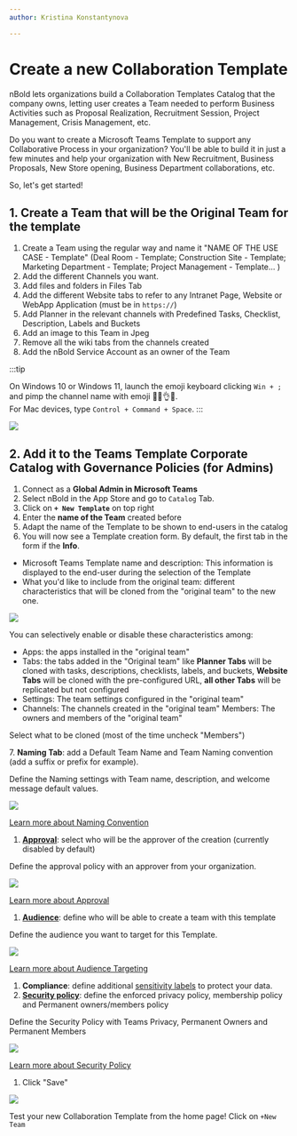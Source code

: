 ```yaml
---
author: Kristina Konstantynova

---
```

# Create a new Collaboration Template

nBold lets organizations build a Collaboration Templates Catalog that the company owns, letting user creates a Team needed to perform Business Activities such as Proposal Realization, Recruitment Session, Project Management, Crisis Management, etc.

Do you want to create a Microsoft Teams Template to support any Collaborative Process in your organization? You'll be able to build it in just a few minutes and help your organization with New Recruitment, Business Proposals, New Store opening, Business Department collaborations, etc.

So, let's get started!

## 1. Create a Team that will be the Original Team for the template

1. Create a Team using the regular way and name it "NAME OF THE USE CASE - Template" (Deal Room - Template; Construction Site - Template; Marketing Department - Template; Project Management - Template... )
2. Add the different Channels you want.
3. Add files and folders in Files Tab
4. Add the different Website tabs to refer to any Intranet Page, Website or WebApp Application (must be in `https://`)
5. Add Planner in the relevant channels with Predefined Tasks, Checklist, Description, Labels and Buckets
6. Add an image to this Team in Jpeg
7. Remove all the wiki tabs from the channels created
8. Add the nBold Service Account as an owner of the Team

:::tip

On Windows 10 or Windows 11, launch the emoji keyboard clicking `Win + ;` and pimp the channel name with emoji 💪💯👌😍.  
For Mac devices, type `Control + Command + Space`.
:::

![](https://downloads.intercomcdn.com/i/o/462347098/2f4dddfcdc1c025f4f781728/Screenshot+2022-02-09+at+16.54.12.png)

## 2. Add it to the Teams Template Corporate Catalog with Governance Policies (for Admins)

1. Connect as a **Global Admin in Microsoft Teams**
2. Select nBold in the App Store and go to `Catalog` Tab.
3. Click on **`+ New Template`** on top right
4. Enter the **name of the Team** created before
5. Adapt the name of the Template to be shown to end-users in the catalog
6. You will now see a Template creation form. By default, the first tab in the form if the **Info**.

* Microsoft Teams Template name and description: This information is displayed to the end-user during the selection of the Template
* What you'd like to include from the original team: different characteristics that will be cloned from the "original team" to the new one.

![](/media/info-tab.png)

You can selectively enable or disable these characteristics among:

* Apps: the apps installed in the "original team"
* Tabs: the tabs added in the "Original team" like **Planner Tabs** will be cloned with tasks, descriptions, checklists, labels, and buckets, **Website Tabs** will be cloned with the pre-configured URL, **all other Tabs** will be replicated but not configured
* Settings: The team settings configured in the "original team"
* Channels: The channels created in the "original team" Members: The owners and members of the "original team"

Select what to be cloned (most of the time uncheck "Members")

7\. **Naming Tab**: add a Default Team Name and Team Naming convention (add a suffix or prefix for example).

Define the Naming settings with Team name, description, and welcome message default values.

![](/media/naming-convention.png)

[Learn more about Naming Convention](/governance-policies/naming-conventions)

1. [**Approval**](/governance-policies/approval): select who will be the approver of the creation (currently disabled by default)

Define the approval policy with an approver from your organization.

![](/media/teams-creation-approval-policy.png)

[Learn more about Approval](/governance-policies/approval)

1. [**Audience**](/governance-policies/audience-targeting): define who will be able to create a team with this template

Define the audience you want to target for this Template.

![](/media/audience-targeting.png)

[Learn more about Audience Targeting](/governance-policies/audience-targeting)

1. **Compliance**: define additional [sensitivity labels](/governance-policies/sensitivity-labels) to protect your data.
2. [**Security policy**](/governance-policies/security-policy): define the enforced privacy policy, membership policy and Permanent owners/members policy

Define the Security Policy with Teams Privacy, Permanent Owners and Permanent Members

![](/media/teams-template-security-policy.png)

[Learn more about Security Policy](/governance-policies/security-policy)

1. Click "Save"

![](https://downloads.intercomcdn.com/i/o/462367031/3353d4a98c9d6385b3b5fdbf/Screenshot+2022-02-09+at+17.00.14.png)

Test your new Collaboration Template from the home page! Click on `+New Team`